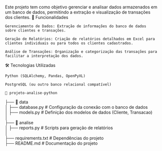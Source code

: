 Este projeto tem como objetivo gerenciar e analisar dados armazenados em um banco de dados, permitindo a extração e visualização de transações dos clientes.
🚀 Funcionalidades

    Gerenciamento de Dados: Extração de informações do banco de dados sobre clientes e transações.

    Geração de Relatórios: Criação de relatórios detalhados em Excel para clientes individuais ou para todos os clientes cadastrados.

    Análise de Transações: Organização e categorização das transações para facilitar a interpretação dos dados.

🛠 Tecnologias Utilizadas

    Python (SQLAlchemy, Pandas, OpenPyXL)

    PostgreSQL (ou outro banco relacional compatível)

    📁 projeto-analise-python  
 ├── 📁 data  
 │   ├── database.py  # Configuração da conexão com o banco de dados  
 │   ├── models.py    # Definição dos modelos de dados (Cliente, Transacao)  
 │  
 ├── 📁 analise  
 │   ├── reports.py   # Scripts para geração de relatórios  
 │  
 ├── requirements.txt # Dependências do projeto  
 ├── README.md        # Documentação do projeto  
